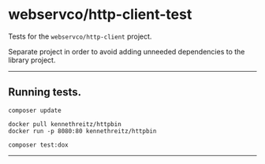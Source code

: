 # webservco/http-client-test

Tests for the `webservco/http-client` project.

Separate project in order to avoid adding unneeded dependencies to the library project.

---

## Running tests.

```shell
composer update

docker pull kennethreitz/httpbin
docker run -p 8080:80 kennethreitz/httpbin

composer test:dox
```

---
